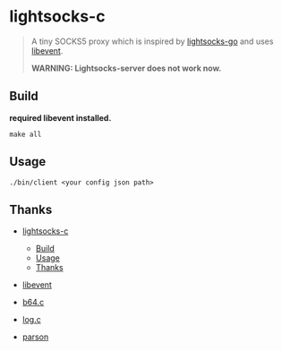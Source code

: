 # lightsocks-c

> A tiny SOCKS5 proxy which is inspired by [lightsocks-go](https://github.com/gwuhaolin/lightsocks) and uses [libevent](http://libevent.org/).
> 
> **WARNING: Lightsocks-server does not work now.**

## Build
 
**required libevent installed.**

```shell
make all
```

## Usage

``` shell
./bin/client <your config json path>
```

## Thanks

- [lightsocks-c](#lightsocks-c)
  - [Build](#build)
  - [Usage](#usage)
  - [Thanks](#thanks)

- [libevent](http://libevent.org/)

- [b64.c](https://github.com/littlstar/b64.c)

- [log.c](https://github.com/rxi/log.c)

- [parson](https://github.com/kgabis/parson)
